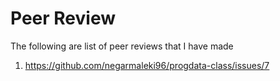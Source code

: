 # Peer Review

The following are list of peer reviews that I have made

1. https://github.com/negarmaleki96/progdata-class/issues/7